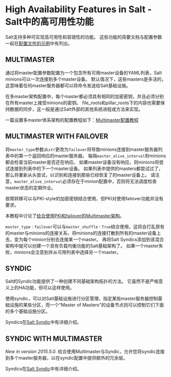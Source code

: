 # High Availability Features in Salt - Salt中的高可用性功能

Salt支持多种可实现高可用性和容错性的功能。 这些功能的简要文档与配置参数一起在[配置文件的示例](https://docs.saltstack.com/en/latest/ref/configuration/examples.html#configuration-file-examples)中有列出。

## MULTIMASTER
通过将master配置参数配置为一个包含所有可用master设备的YAML列表，Salt minions可以一次连接到多个master设备。 默认情况下，这些masters是多活的，这意味着任何master服务器都可以将命令发送给Salt基础设施。

在多master架构配置中，每个master都必须具有相同的加密密钥，并且必须分别在所有master上接受minions的密钥。 file_roots和pillar_roots下的内容也需要保持数据的同步，这一般是通过Salt外部的其他系统进程或方法来实现。

一篇设置多master体系架构的配置教程如下：[Multimaster配置教程](https://github.com/watermelonbig/SaltStack-Chinese-ManualBook/blob/master/chapter20\20-2.MULTI-MASTER-TUTORIAL-Multimaster架构的配置教程.md)

## MULTIMASTER WITH FAILOVER
将`master_type`参数从`str`更改为`failover`将导致minions连接到master服务器列表中的第一个返回响应的master服务器。 每隔`master_alive_interval`秒minions都会检查当前master是否还在响应。 如果master设备没有响应，则minions将尝试连接到列表中的下一个master设备。 如果列表中提供的masters都尝试过了，那么将重新从头尝试，以识别和连接到那些已经恢复了的master设备上。 请注意，`master_alive_interval`必须存在于minion配置中，否则将无法调度检查master状态的定期作业。

故障转移可以与PKI-style的加密密钥结合使用，但PKI对使用failover功能并没有要求。

本教程中讨论了[给合使用PKI和failover的Multimaster架构](https://github.com/watermelonbig/SaltStack-Chinese-ManualBook/blob/master/chapter20\20-3.Multi-Master-PKI-Tutorial-With-Failover-给合使用PKI和failover的Multimaster架构.md)。

`master_type：failover`可以与`master_shuffle：True`结合使用，这将会打乱原有的master与minions的连接关系，将minions的连接打散到所有的master设备上去，变为每个minion分别去连接某一个master。 再将Salt Syndics添加到该混合架构中就可以创建一个具有负载均衡功能的Salt基础架构了。 如果一个master失败，minions会注意到并从可用列表中选择另一个master。

## SYNDIC
Salt的Syndic功能提供了一种创建不同基础架构拓扑的方法。 它虽然不是严格意义上的HA功能，但可以这样使用。

使用syndic，可以对Salt基础设施进行分区管理，指定某些master服务器控制基础设施的某些分区，而一个“Master of Masters”的设备节点则可以控制它们下面的多个基础设施分区。

Syndics在[Salt Syndic](https://github.com/watermelonbig/SaltStack-Chinese-ManualBook/blob/master/chapter20\20-4.SALT-SYNDIC-Salt分区管理.md)中有详细介绍。

## SYNDIC WITH MULTIMASTER
*New in version 2015.5.0.*
给合使用Multimaster与Syndic，允许您将syndic连接到多个master服务器，以在syndic配置中提供额外的冗余层。

Syndics在[Salt Syndic](https://github.com/watermelonbig/SaltStack-Chinese-ManualBook/blob/master/chapter20\20-4.SALT-SYNDIC-Salt分区管理.md)中有详细介绍。
